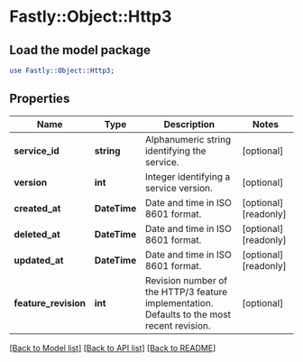 # Fastly::Object::Http3

## Load the model package
```perl
use Fastly::Object::Http3;
```

## Properties
Name | Type | Description | Notes
------------ | ------------- | ------------- | -------------
**service_id** | **string** | Alphanumeric string identifying the service. | [optional] 
**version** | **int** | Integer identifying a service version. | [optional] 
**created_at** | **DateTime** | Date and time in ISO 8601 format. | [optional] [readonly] 
**deleted_at** | **DateTime** | Date and time in ISO 8601 format. | [optional] [readonly] 
**updated_at** | **DateTime** | Date and time in ISO 8601 format. | [optional] [readonly] 
**feature_revision** | **int** | Revision number of the HTTP/3 feature implementation. Defaults to the most recent revision. | [optional] 

[[Back to Model list]](../README.md#documentation-for-models) [[Back to API list]](../README.md#documentation-for-api-endpoints) [[Back to README]](../README.md)


